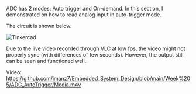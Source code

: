 ADC has 2 modes: Auto trigger and On-demand. In this section, I demonstrated on how to read analog input in auto-trigger mode.



The circuit is shown below.

![Tinkercad](https://user-images.githubusercontent.com/73816908/99486176-bf8a1000-299e-11eb-986c-f172eaf39831.png)

Due to the live video recorded through VLC at low fps, the video might not properly sync (with differences of few seconds).
However, the output still can be seen and functioned well.

Video:
https://github.com/imanz7/Embedded_System_Design/blob/main/Week%205/ADC_AutoTrigger/Media.m4v
